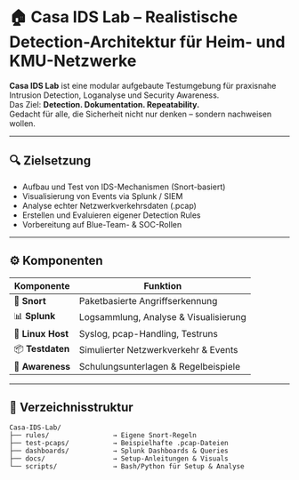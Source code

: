# 🏠 Casa IDS Lab – Realistische Detection-Architektur für Heim- und KMU-Netzwerke

**Casa IDS Lab** ist eine modular aufgebaute Testumgebung für praxisnahe Intrusion Detection, Loganalyse und Security Awareness.  
Das Ziel: **Detection. Dokumentation. Repeatability.**  
Gedacht für alle, die Sicherheit nicht nur denken – sondern nachweisen wollen.

---

## 🔍 Zielsetzung

- Aufbau und Test von IDS-Mechanismen (Snort-basiert)
- Visualisierung von Events via Splunk / SIEM
- Analyse echter Netzwerkverkehrsdaten (.pcap)
- Erstellen und Evaluieren eigener Detection Rules
- Vorbereitung auf Blue-Team- & SOC-Rollen

---

## ⚙️ Komponenten

| Komponente         | Funktion                                |
|--------------------|------------------------------------------|
| 🐍 **Snort**       | Paketbasierte Angriffserkennung          |
| 📊 **Splunk**      | Logsammlung, Analyse & Visualisierung    |
| 🐧 **Linux Host**  | Syslog, pcap-Handling, Testruns           |
| 📦 **Testdaten**   | Simulierter Netzwerkverkehr & Events     |
| 🧠 **Awareness**   | Schulungsunterlagen & Regelbeispiele     |

---

## 📁 Verzeichnisstruktur

```plaintext
Casa-IDS-Lab/
├── rules/                → Eigene Snort-Regeln
├── test-pcaps/           → Beispielhafte .pcap-Dateien
├── dashboards/           → Splunk Dashboards & Queries
├── docs/                 → Setup-Anleitungen & Visuals
└── scripts/              → Bash/Python für Setup & Analyse
